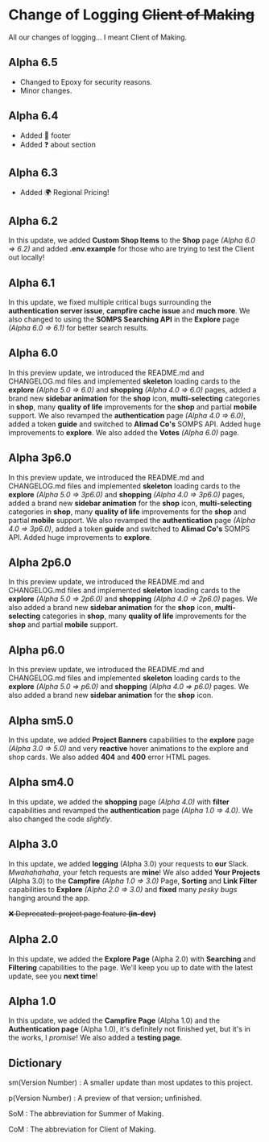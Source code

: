 # Change of Logging ~~Client of Making~~

All our changes of logging... I meant Client of Making.

## Alpha 6.5

- Changed to Epoxy for security reasons.
- Minor changes.

## Alpha 6.4

- Added 🦶 footer
- Added ❓ about section

## Alpha 6.3

- Added 🌍 Regional Pricing!

## Alpha 6.2

In this update, we added **Custom Shop Items** to the **Shop** page _(Alpha 6.0 => 6.2)_ and added **.env.example** for those who are trying to test the Client out locally!

## Alpha 6.1

In this update, we fixed multiple critical bugs surrounding the **authentication server issue**, **campfire cache issue** and **much more**. We also changed to using the **SOMPS Searching API** in the **Explore** page _(Alpha 6.0 => 6.1)_ for better search results.

## Alpha 6.0

In this preview update, we introduced the README.md and CHANGELOG.md files and implemented **skeleton** loading cards to the **explore** _(Alpha 5.0 => 6.0)_ and **shopping** _(Alpha 4.0 => 6.0)_ pages, added a brand new **sidebar animation** for the **shop** icon, **multi-selecting** categories in **shop**, many **quality of life** improvements for the **shop** and partial **mobile** support. We also revamped the **authentication** page _(Alpha 4.0 => 6.0)_, added a token **guide** and switched to **Alimad Co's** SOMPS API. Added huge improvements to **explore**. We also added the **Votes** _(Alpha 6.0)_ page.

## Alpha 3p6.0

In this preview update, we introduced the README.md and CHANGELOG.md files and implemented **skeleton** loading cards to the **explore** _(Alpha 5.0 => 3p6.0)_ and **shopping** _(Alpha 4.0 => 3p6.0)_ pages, added a brand new **sidebar animation** for the **shop** icon, **multi-selecting** categories in **shop**, many **quality of life** improvements for the **shop** and partial **mobile** support. We also revamped the **authentication** page _(Alpha 4.0 => 3p6.0)_, added a token **guide** and switched to **Alimad Co's** SOMPS API. Added huge improvements to **explore**.

## Alpha 2p6.0

In this preview update, we introduced the README.md and CHANGELOG.md files and implemented **skeleton** loading cards to the **explore** _(Alpha 5.0 => 2p6.0)_ and **shopping** _(Alpha 4.0 => 2p6.0)_ pages. We also added a brand new **sidebar animation** for the **shop** icon, **multi-selecting** categories in **shop**, many **quality of life** improvements for the **shop** and partial **mobile** support.

## Alpha p6.0

In this preview update, we introduced the README.md and CHANGELOG.md files and implemented **skeleton** loading cards to the **explore** _(Alpha 5.0 => p6.0)_ and **shopping** _(Alpha 4.0 => p6.0)_ pages. We also added a brand new **sidebar animation** for the **shop** icon.

## Alpha sm5.0

In this update, we added **Project Banners** capabilities to the **explore** page _(Alpha 3.0 => 5.0)_ and very **reactive** hover animations to the explore and shop cards. We also added **404** and **400** error HTML pages.

## Alpha sm4.0

In this update, we added the **shopping** page _(Alpha 4.0)_ with **filter** capabilities and revamped the **authentication** page _(Alpha 1.0 => 4.0)_. We also changed the code _slightly_.

## Alpha 3.0

In this update, we added **logging** (Alpha 3.0) your requests to **our** Slack. _Mwahahahaha_, your fetch requests are **mine**! We also added **Your Projects** (Alpha 3.0) to the **Campfire** _(Alpha 1.0 => 3.0)_ Page, **Sorting** and **Link Filter** capabilities to **Explore** _(Alpha 2.0 => 3.0)_ and **fixed** many _pesky bugs_ hanging around the app.

~~❌ Deprecated: project page feature **(in-dev)**~~

## Alpha 2.0

In this update, we added the **Explore Page** (Alpha 2.0) with **Searching** and **Filtering** capabilities to the page. We'll keep you up to date with the latest update, see you **next time**!

## Alpha 1.0

In this update, we added the **Campfire Page** (Alpha 1.0) and the **Authentication page** (Alpha 1.0), it's definitely not finished yet, but it's in the works, I _promise_! We also added a **testing page**.

## Dictionary

sm(Version Number)
: A smaller update than most updates to this project.

p(Version Number)
: A preview of that version; unfinished.

SoM
: The abbreviation for Summer of Making.

CoM
: The abbreviation for Client of Making.
